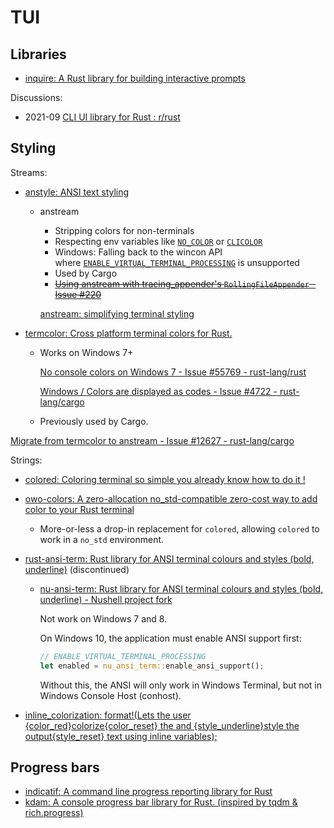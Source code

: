 # TUI
## Libraries
- [inquire: A Rust library for building interactive prompts](https://github.com/mikaelmello/inquire)

Discussions:
- 2021-09 [CLI UI library for Rust : r/rust](https://www.reddit.com/r/rust/comments/pxhl4d/cli_ui_library_for_rust/)

## Styling
Streams:
- [anstyle: ANSI text styling](https://github.com/rust-cli/anstyle)
  - anstream
    - Stripping colors for non-terminals
    - Respecting env variables like [`NO_COLOR`](https://no-color.org/) or [`CLICOLOR`](https://bixense.com/clicolors/)
    - Windows: Falling back to the wincon API where [`ENABLE_VIRTUAL_TERMINAL_PROCESSING`](https://learn.microsoft.com/en-us/windows/console/console-virtual-terminal-sequences#output-sequences) is unsupported
    - Used by Cargo
    - ~~[Using anstream with tracing\_appender's `RollingFileAppender` - Issue #220](https://github.com/rust-cli/anstyle/issues/220)~~

    [anstream: simplifying terminal styling](https://epage.github.io/blog/2023/03/anstream-simplifying-terminal-styling/)

- [termcolor: Cross platform terminal colors for Rust.](https://github.com/BurntSushi/termcolor)
  - Works on Windows 7+
  
    [No console colors on Windows 7 - Issue #55769 - rust-lang/rust](https://github.com/rust-lang/rust/issues/55769)

    [Windows / Colors are displayed as codes - Issue #4722 - rust-lang/cargo](https://github.com/rust-lang/cargo/issues/4722)

  - Previously used by Cargo.

[Migrate from termcolor to anstream - Issue #12627 - rust-lang/cargo](https://github.com/rust-lang/cargo/issues/12627)

Strings:
- [colored: Coloring terminal so simple you already know how to do it !](https://github.com/colored-rs/colored)

- [owo-colors: A zero-allocation no\_std-compatible zero-cost way to add color to your Rust terminal](https://github.com/jam1garner/owo-colors)
  - More-or-less a drop-in replacement for `colored`, allowing `colored` to work in a `no_std` environment.

- [rust-ansi-term: Rust library for ANSI terminal colours and styles (bold, underline)](https://github.com/ogham/rust-ansi-term#basic-usage) (discontinued)
  - [nu-ansi-term: Rust library for ANSI terminal colours and styles (bold, underline) - Nushell project fork](https://github.com/nushell/nu-ansi-term)

    Not work on Windows 7 and 8.
    
    On Windows 10, the application must enable ANSI support first:
    ```rust
    // ENABLE_VIRTUAL_TERMINAL_PROCESSING
    let enabled = nu_ansi_term::enable_ansi_support();
    ```
    Without this, the ANSI will only work in Windows Terminal, but not in Windows Console Host (conhost).

- [inline\_colorization: format!(Lets the user {color\_red}colorize{color\_reset} the and {style\_underline}style the output{style\_reset} text using inline variables);](https://github.com/eliasjonsson023/inline_colorization)

## Progress bars
- [indicatif: A command line progress reporting library for Rust](https://github.com/console-rs/indicatif)
- [kdam: A console progress bar library for Rust. (inspired by tqdm & rich.progress)](https://github.com/clitic/kdam)